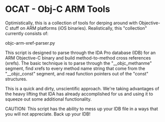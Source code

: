 OCAT - Obj-C ARM Tools
====

Optimistically, this is a collection of tools for derping around with 
Objective-C stuff on ARM platforms (iOS binaries). Realistically, this 
"collection" currently consists of:

objc-arm-xref-parser.py

This script is designed to parse through the IDA Pro database (IDB) for an 
ARM Objective-C binary and build method-to-method cross references (xrefs).
The basic technique is to parse through the "__objc_methanme" segment, find
xrefs to every method name string that come from the "__objc_const" segment,
and read function pointers out of the "const" structures. 

This is a quick and dirty, unscientific approach. We're taking advantages of 
the heavy lifting that IDA has already accomplished for us and using it to
squeeze out some additional functionality.

CAUTION: This script has the ability to mess up your IDB file in a ways that 
you will not appreciate. Back up your IDB!